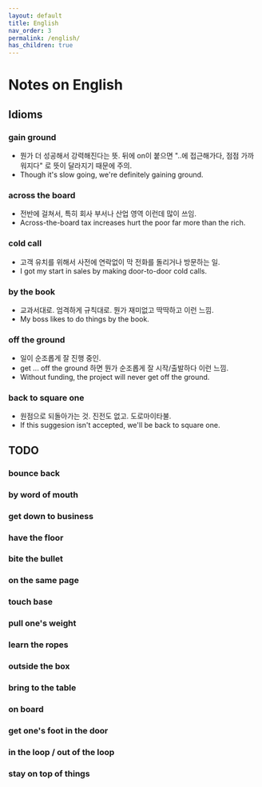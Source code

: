 ```yaml
---
layout: default
title: English
nav_order: 3
permalink: /english/
has_children: true
---
```


# Notes on English

## Idioms
### gain ground
 - 뭔가 더 성공해서 강력해진다는 뜻. 뒤에 on이 붙으면 "..에
   접근해가다, 점점 가까워지다" 로 뜻이 달라지기 때문에 주의.
 - Though it's slow going, we're definitely gaining ground.

### across the board
 - 전반에 걸쳐서, 특히 회사 부서나 산업 영역 이런데 많이 쓰임.
 - Across-the-board tax increases hurt the poor far more than the
   rich.

### cold call
 - 고객 유치를 위해서 사전에 연락없이 막 전화를 돌리거나 방문하는 일.
 - I got my start in sales by making door-to-door cold calls.

### by the book
 - 교과서대로. 엄격하게 규칙대로. 뭔가 재미없고 딱딱하고 이런 느낌.
 - My boss likes to do things by the book.

### off the ground
 - 일이 순조롭게 잘 진행 중인.
 - get ... off the ground 하면 뭔가 순조롭게 잘 시작/출발하다 이런
   느낌.
 - Without funding, the project will never get off the ground.

### back to square one
 - 원점으로 되돌아가는 것. 진전도 없고. 도로마이타불.
 - If this suggesion isn't accepted, we'll be back to square one.

## TODO
### bounce back
### by word of mouth
### get down to business
### have the floor
### bite the bullet
### on the same page
### touch base
### pull one's weight
### learn the ropes
### outside the box
### bring to the table
### on board
### get one's foot in the door
### in the loop / out of the loop
### stay on top of things

